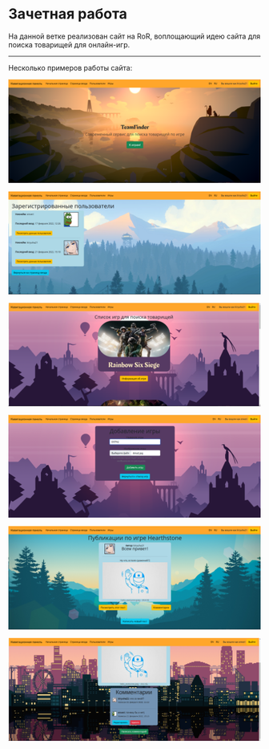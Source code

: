 # Зачетная работа

На данной ветке реализован сайт на RoR, воплощающий идею сайта для поиска товарищей для онлайн-игр.

___

Несколько примеров работы сайта:

![img.png](examples/img.png)

![img_3.png](examples/img_3.png)

![img_1.png](examples/img_1.png)

![img_6.png](examples/img_6.png)

![img_4.png](examples/img_4.png)

![img_5.png](examples/img_5.png)
